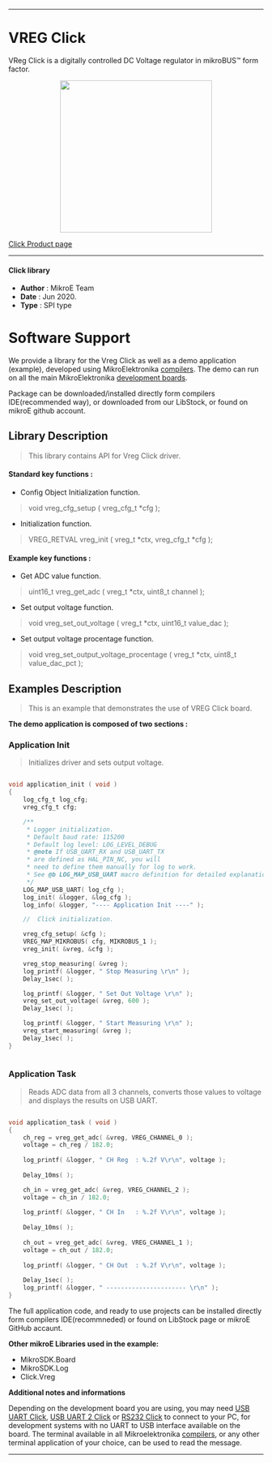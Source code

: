 

---
# VREG Click

VReg Click is a digitally controlled DC Voltage regulator in mikroBUS™ form factor. 

<p align="center">
  <img src="https://download.mikroe.com/images/click_for_ide/vreg_click.png" height=300px>
</p>

[Click Product page](https://www.mikroe.com/vreg-click)

---


#### Click library 

- **Author**        : MikroE Team
- **Date**          : Jun 2020.
- **Type**          : SPI type


# Software Support

We provide a library for the Vreg Click 
as well as a demo application (example), developed using MikroElektronika 
[compilers](https://shop.mikroe.com/compilers). 
The demo can run on all the main MikroElektronika [development boards](https://shop.mikroe.com/development-boards).

Package can be downloaded/installed directly form compilers IDE(recommended way), or downloaded from our LibStock, or found on mikroE github account. 

## Library Description

> This library contains API for Vreg Click driver.

#### Standard key functions :

- Config Object Initialization function.
> void vreg_cfg_setup ( vreg_cfg_t *cfg ); 
 
- Initialization function.
> VREG_RETVAL vreg_init ( vreg_t *ctx, vreg_cfg_t *cfg );

#### Example key functions :

- Get ADC value function.
> uint16_t vreg_get_adc ( vreg_t *ctx, uint8_t channel );
 
- Set output voltage function.
>void vreg_set_out_voltage ( vreg_t *ctx, uint16_t value_dac );

- Set output voltage procentage function.
> void vreg_set_output_voltage_procentage ( vreg_t *ctx, uint8_t value_dac_pct );

## Examples Description
 
> This is an example that demonstrates the use of VREG Click board.

**The demo application is composed of two sections :**

### Application Init 

> Initializes driver and sets output voltage.

```c

void application_init ( void )
{
    log_cfg_t log_cfg;
    vreg_cfg_t cfg;

    /** 
     * Logger initialization.
     * Default baud rate: 115200
     * Default log level: LOG_LEVEL_DEBUG
     * @note If USB_UART_RX and USB_UART_TX 
     * are defined as HAL_PIN_NC, you will 
     * need to define them manually for log to work. 
     * See @b LOG_MAP_USB_UART macro definition for detailed explanation.
     */
    LOG_MAP_USB_UART( log_cfg );
    log_init( &logger, &log_cfg );
    log_info( &logger, "---- Application Init ----" );

    //  Click initialization.

    vreg_cfg_setup( &cfg );
    VREG_MAP_MIKROBUS( cfg, MIKROBUS_1 );
    vreg_init( &vreg, &cfg );

    vreg_stop_measuring( &vreg );
    log_printf( &logger, " Stop Measuring \r\n" );
    Delay_1sec( );

    log_printf( &logger, " Set Out Voltage \r\n" );
    vreg_set_out_voltage( &vreg, 600 );
    Delay_1sec( );

    log_printf( &logger, " Start Measuring \r\n" );
    vreg_start_measuring( &vreg );
    Delay_1sec( );
}
  
```

### Application Task

> Reads ADC data from all 3 channels, converts those values to voltage 
> and displays the results on USB UART.

```c

void application_task ( void )
{
    ch_reg = vreg_get_adc( &vreg, VREG_CHANNEL_0 );
    voltage = ch_reg / 182.0;
   
    log_printf( &logger, " CH Reg  : %.2f V\r\n", voltage );
    
    Delay_10ms( );

    ch_in = vreg_get_adc( &vreg, VREG_CHANNEL_2 );
    voltage = ch_in / 182.0;
    
    log_printf( &logger, " CH In   : %.2f V\r\n", voltage );
    
    Delay_10ms( );
    
    ch_out = vreg_get_adc( &vreg, VREG_CHANNEL_1 );
    voltage = ch_out / 182.0;
    
    log_printf( &logger, " CH Out  : %.2f V\r\n", voltage );
    
    Delay_1sec( );
    log_printf( &logger, " ---------------------- \r\n" );
}  

```
The full application code, and ready to use projects can be  installed directly form compilers IDE(recommneded) or found on LibStock page or mikroE GitHub accaunt.

**Other mikroE Libraries used in the example:** 

- MikroSDK.Board
- MikroSDK.Log
- Click.Vreg

**Additional notes and informations**

Depending on the development board you are using, you may need 
[USB UART Click](https://shop.mikroe.com/usb-uart-click), 
[USB UART 2 Click](https://shop.mikroe.com/usb-uart-2-click) or 
[RS232 Click](https://shop.mikroe.com/rs232-click) to connect to your PC, for 
development systems with no UART to USB interface available on the board. The 
terminal available in all Mikroelektronika 
[compilers](https://shop.mikroe.com/compilers), or any other terminal application 
of your choice, can be used to read the message.



---
